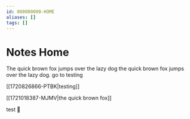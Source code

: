 ```yaml
---
id: 000000000-HOME
aliases: []
tags: []
---
```


# Notes Home

The quick brown fox jumps over the lazy dog the quick brown fox jumps over the lazy dog.
go to testing

[[1720826866-PTBK|testing]]

[[1721018387-MJMV|the quick brown fox]]

test :satellite:
